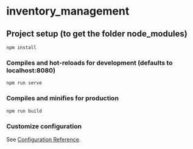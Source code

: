 # inventory_management

## Project setup (to get the folder node_modules)
```
npm install
```

### Compiles and hot-reloads for development (defaults to localhost:8080)
```
npm run serve
```

### Compiles and minifies for production
```
npm run build
```

### Customize configuration
See [Configuration Reference](https://cli.vuejs.org/config/).
